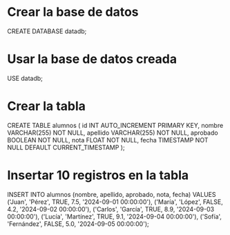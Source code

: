 # Crear la base de datos
CREATE DATABASE datadb;

# Usar la base de datos creada
USE datadb;

# Crear la tabla 
CREATE TABLE alumnos (
    id INT AUTO_INCREMENT PRIMARY KEY,
    nombre VARCHAR(255) NOT NULL,
    apellido VARCHAR(255) NOT NULL,
    aprobado BOOLEAN NOT NULL,
    nota FLOAT NOT NULL,
    fecha TIMESTAMP NOT NULL DEFAULT CURRENT_TIMESTAMP
);



# Insertar 10 registros en la tabla 
INSERT INTO alumnos (nombre, apellido, aprobado, nota, fecha) VALUES
('Juan', 'Pérez', TRUE, 7.5, '2024-09-01 00:00:00'),
('María', 'López', FALSE, 4.2, '2024-09-02 00:00:00'),
('Carlos', 'García', TRUE, 8.9, '2024-09-03 00:00:00'),
('Lucía', 'Martínez', TRUE, 9.1, '2024-09-04 00:00:00'),
('Sofía', 'Fernández', FALSE, 5.0, '2024-09-05 00:00:00');